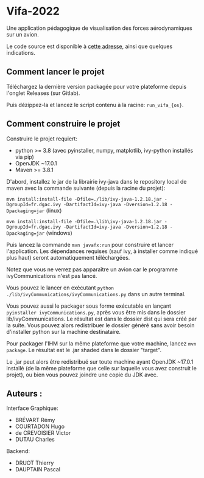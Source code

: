 # Vifa-2022

Une application pédagogique de visualisation des forces aérodynamiques sur un avion.

Le code source est disponible à [cette adresse](https://gitlab.com/KirrimK/Vifa-2022), ainsi que quelques indications.

## Comment lancer le projet

Téléchargez la dernière version packagée pour votre plateforme depuis l'onglet Releases (sur Gitlab).

Puis dézippez-la et lancez le script contenu à la racine: ```run_vifa_{os}```.

## Comment construire le projet

Construire le projet requiert:
- python >= 3.8 (avec pyinstaller, numpy, matplotlib, ivy-python installés via pip)
- OpenJDK ~17.0.1
- Maven >= 3.8.1

D'abord, installez le jar de la librairie ivy-java dans le repository local de maven avec la commande suivante
(depuis la racine du projet):

```mvn install:install-file -Dfile=./lib/ivy-java-1.2.18.jar -DgroupId=fr.dgac.ivy -DartifactId=ivy-java -Dversion=1.2.18 -Dpackaging=jar``` (linux)

```mvn install:install-file -Dfile=.\lib\ivy-java-1.2.18.jar -DgroupId=fr.dgac.ivy -DartifactId=ivy-java -Dversion=1.2.18 -Dpackaging=jar``` (windows)

Puis lancez la commande ```mvn javafx:run``` pour construire et lancer l'application. Les dépendances requises
(sauf ivy, à installer comme indiqué plus haut) seront automatiquement téléchargées.

Notez que vous ne verrez pas apparaître un avion car le programme ivyCommunications n'est pas lancé.

Vous pouvez le lancer en exécutant ```python ./lib/ivyCommunications/ivyCommunications.py``` dans un autre terminal.

Vous pouvez aussi le packager sous forme exécutable en lançant ```pyinstaller ivyCommunications.py```,
après vous être mis dans le dossier lib/ivyCommunications.
Le résultat est dans le dossier dist qui sera créé par la suite.
Vous pouvez alors redistribuer le dossier généré sans avoir besoin d'installer python sur la machine destinataire.

Pour packager l'IHM sur la même plateforme que votre machine, lancez ```mvn package```.
Le résultat est le .jar shaded dans le dossier "target".

Le .jar peut alors être redistribué sur toute machine ayant OpenJDK ~17.0.1 installé
(de la même plateforme que celle sur laquelle vous avez construit le projet),
ou bien vous pouvez joindre une copie du JDK avec.

## Auteurs :

Interface Graphique:

- BRÉVART Rémy
- COURTADON Hugo
- de CREVOISIER Victor
- DUTAU Charles

Backend:
- DRUOT Thierry
- DAUPTAIN Pascal
